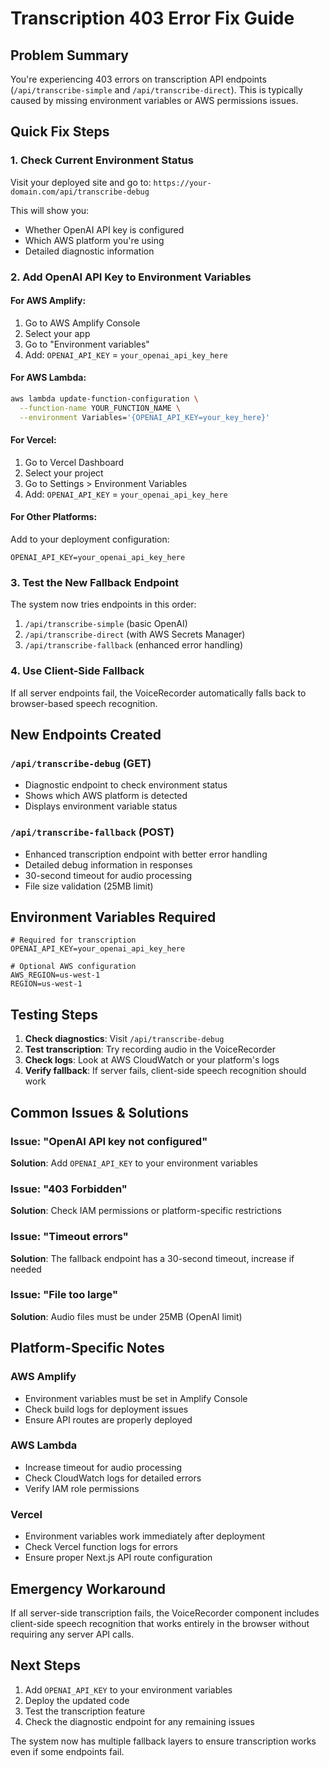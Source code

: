 # Transcription 403 Error Fix Guide

## Problem Summary
You're experiencing 403 errors on transcription API endpoints (`/api/transcribe-simple` and `/api/transcribe-direct`). This is typically caused by missing environment variables or AWS permissions issues.

## Quick Fix Steps

### 1. Check Current Environment Status
Visit your deployed site and go to: `https://your-domain.com/api/transcribe-debug`

This will show you:
- Whether OpenAI API key is configured
- Which AWS platform you're using
- Detailed diagnostic information

### 2. Add OpenAI API Key to Environment Variables

#### For AWS Amplify:
1. Go to AWS Amplify Console
2. Select your app
3. Go to "Environment variables"
4. Add: `OPENAI_API_KEY` = `your_openai_api_key_here`

#### For AWS Lambda:
```bash
aws lambda update-function-configuration \
  --function-name YOUR_FUNCTION_NAME \
  --environment Variables='{OPENAI_API_KEY=your_key_here}'
```

#### For Vercel:
1. Go to Vercel Dashboard
2. Select your project
3. Go to Settings > Environment Variables
4. Add: `OPENAI_API_KEY` = `your_openai_api_key_here`

#### For Other Platforms:
Add to your deployment configuration:
```env
OPENAI_API_KEY=your_openai_api_key_here
```

### 3. Test the New Fallback Endpoint
The system now tries endpoints in this order:
1. `/api/transcribe-simple` (basic OpenAI)
2. `/api/transcribe-direct` (with AWS Secrets Manager)
3. `/api/transcribe-fallback` (enhanced error handling)

### 4. Use Client-Side Fallback
If all server endpoints fail, the VoiceRecorder automatically falls back to browser-based speech recognition.

## New Endpoints Created

### `/api/transcribe-debug` (GET)
- Diagnostic endpoint to check environment status
- Shows which AWS platform is detected
- Displays environment variable status

### `/api/transcribe-fallback` (POST)
- Enhanced transcription endpoint with better error handling
- Detailed debug information in responses
- 30-second timeout for audio processing
- File size validation (25MB limit)

## Environment Variables Required

```env
# Required for transcription
OPENAI_API_KEY=your_openai_api_key_here

# Optional AWS configuration
AWS_REGION=us-west-1
REGION=us-west-1
```

## Testing Steps

1. **Check diagnostics**: Visit `/api/transcribe-debug`
2. **Test transcription**: Try recording audio in the VoiceRecorder
3. **Check logs**: Look at AWS CloudWatch or your platform's logs
4. **Verify fallback**: If server fails, client-side speech recognition should work

## Common Issues & Solutions

### Issue: "OpenAI API key not configured"
**Solution**: Add `OPENAI_API_KEY` to your environment variables

### Issue: "403 Forbidden"
**Solution**: Check IAM permissions or platform-specific restrictions

### Issue: "Timeout errors"
**Solution**: The fallback endpoint has a 30-second timeout, increase if needed

### Issue: "File too large"
**Solution**: Audio files must be under 25MB (OpenAI limit)

## Platform-Specific Notes

### AWS Amplify
- Environment variables must be set in Amplify Console
- Check build logs for deployment issues
- Ensure API routes are properly deployed

### AWS Lambda
- Increase timeout for audio processing
- Check CloudWatch logs for detailed errors
- Verify IAM role permissions

### Vercel
- Environment variables work immediately after deployment
- Check Vercel function logs for errors
- Ensure proper Next.js API route configuration

## Emergency Workaround

If all server-side transcription fails, the VoiceRecorder component includes client-side speech recognition that works entirely in the browser without requiring any server API calls.

## Next Steps

1. Add `OPENAI_API_KEY` to your environment variables
2. Deploy the updated code
3. Test the transcription feature
4. Check the diagnostic endpoint for any remaining issues

The system now has multiple fallback layers to ensure transcription works even if some endpoints fail.
